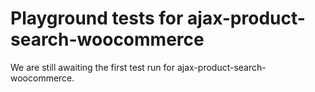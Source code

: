 # Playground tests for ajax-product-search-woocommerce
We are still awaiting the first test run for ajax-product-search-woocommerce.
